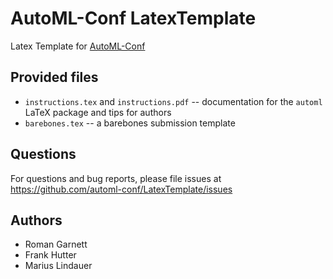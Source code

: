 # AutoML-Conf LatexTemplate

Latex Template for [AutoML-Conf](https://www.automl.cc)

## Provided files

* `instructions.tex` and `instructions.pdf` -- documentation for the `automl`
  LaTeX package and tips for authors
* `barebones.tex` -- a barebones submission template

## Questions

For questions and bug reports, please file issues at https://github.com/automl-conf/LatexTemplate/issues

## Authors

* Roman Garnett
* Frank Hutter
* Marius Lindauer
